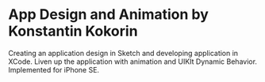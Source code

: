 # App Design and Animation by Konstantin Kokorin
Creating an application design in Sketch and developing application in XCode. 
Liven up the application with animation and UIKIt Dynamic Behavior.
Implemented for iPhone SE.
